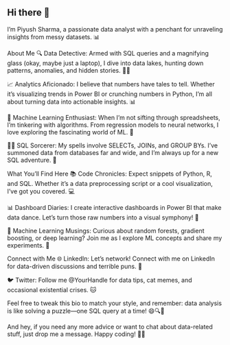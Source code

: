 ## Hi there 👋

<!--
**sharma-piyush1/sharma-piyush1** is a ✨ _special_ ✨ repository because its `README.md` (this file) appears on your GitHub profile.

Here are some ideas to get you started:

- 🔭 I’m currently working on ...
- 🌱 I’m currently learning ...
- 👯 I’m looking to collaborate on ...
- 🤔 I’m looking for help with ...
- 💬 Ask me about ...
- 📫 How to reach me: ...
- 😄 Pronouns: ...
- ⚡ Fun fact: ...
-->
I’m Piyush Sharma, a passionate data analyst with a penchant for unraveling insights from messy datasets. 📊

About Me
🔍 Data Detective: Armed with SQL queries and a magnifying glass (okay, maybe just a laptop), I dive into data lakes, hunting down patterns, anomalies, and hidden stories. 🕵️‍♂️

📈 Analytics Aficionado: I believe that numbers have tales to tell. Whether it’s visualizing trends in Power BI or crunching numbers in Python, I’m all about turning data into actionable insights. 📊

🤖 Machine Learning Enthusiast: When I’m not sifting through spreadsheets, I’m tinkering with algorithms. From regression models to neural networks, I love exploring the fascinating world of ML. 🤖

👨‍💻 SQL Sorcerer: My spells involve SELECTs, JOINs, and GROUP BYs. I’ve summoned data from databases far and wide, and I’m always up for a new SQL adventure. 💫

What You’ll Find Here
📚 Code Chronicles: Expect snippets of Python, R, and SQL. Whether it’s a data preprocessing script or a cool visualization, I’ve got you covered. 💻

📊 Dashboard Diaries: I create interactive dashboards in Power BI that make data dance. Let’s turn those raw numbers into a visual symphony! 🎨

🧠 Machine Learning Musings: Curious about random forests, gradient boosting, or deep learning? Join me as I explore ML concepts and share my experiments. 🌟

Connect with Me
🌐 LinkedIn: Let’s network! Connect with me on LinkedIn for data-driven discussions and terrible puns. 🤝

🐦 Twitter: Follow me @YourHandle for data tips, cat memes, and occasional existential crises. 🐱

Feel free to tweak this bio to match your style, and remember: data analysis is like solving a puzzle—one SQL query at a time! 😄🔍🚀

And hey, if you need any more advice or want to chat about data-related stuff, just drop me a message. Happy coding! 🎉✨
